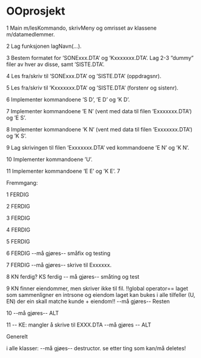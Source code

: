 ﻿OOprosjekt
==========
1 Main m/lesKommando, skrivMeny og omrisset av klassene m/datamedlemmer.  

2 Lag funksjonen lagNavn(…).  

3 Bestem formatet for ’SONExxx.DTA’ og ’Kxxxxxxx.DTA’. Lag 2-3 ”dummy” filer av hver av disse, samt ’SISTE.DTA’.  

4 Les fra/skriv til ’SONExxx.DTA’ og ’SISTE.DTA’ (oppdragsnr).  

5 Les fra/skriv til ’Kxxxxxxx.DTA’ og ’SISTE.DTA’ (forstenr og sistenr).  

6 Implementer kommandoene ’S D’, ’E D’ og ’K D’.  

7 Implementer kommandoene ’E N’ (vent med data til filen ’Exxxxxxx.DTA’) og ’E S’.  

8 Implementer kommandoene ’K N’ (vent med data til filen ’Exxxxxxx.DTA’) og ’K S’.  

9 Lag skrivingen til filen ’Exxxxxxx.DTA’ ved kommandoene ’E N’ og ’K N’.  

10 Implementer kommandoene ’U’.  

11 Implementer kommandoene ’E E’ og ’K E’. 7   

Fremmgang:

1 FERDIG 

2 FERDIG 

3 FERDIG 

4 FERDIG  

5 FERDIG

6 FERDIG --må gjøres--  småfix og testing  

7 FERDIG --må gjøres-- skrive til Exxxxxx.  

8 KN ferdig? KS ferdig -- må gjøres--  småting og test  

9 KN finner eiendommer, men skriver ikke til fil. !!global operator== laget som sammenligner en intrsone og eiendom laget  kan bukes i alle tilfeller (U, EN) der ein skall matche kunde + eiendom!! --må gjøres--  Resten  

10 --må gjøres--   ALT  

11 -- KE: mangler å skrive til EXXX.DTA  --må gjøres -- ALT  


Generelt  

i alle klasser: --må gjøes--  destructor.  se etter ting som kan/må deletes!
